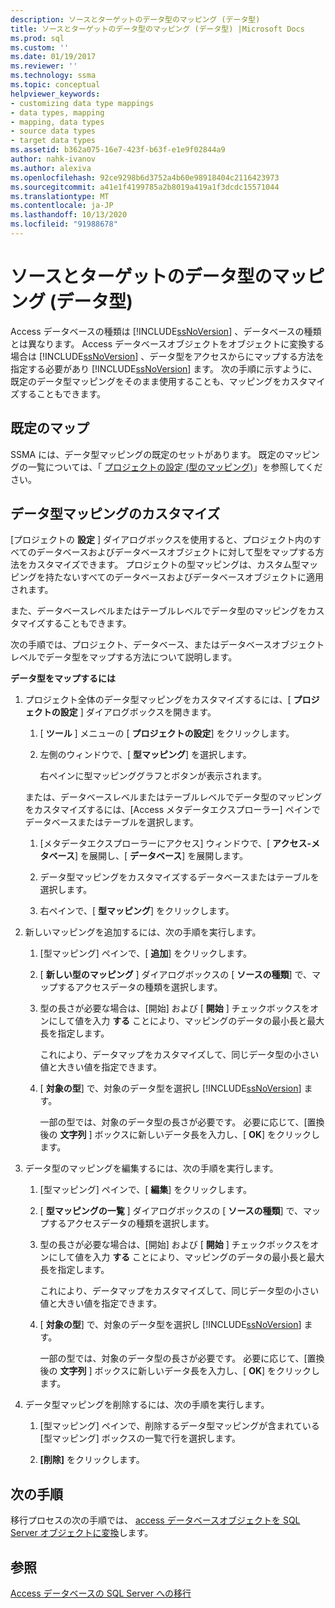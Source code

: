 ```yaml
---
description: ソースとターゲットのデータ型のマッピング (データ型)
title: ソースとターゲットのデータ型のマッピング (データ型) |Microsoft Docs
ms.prod: sql
ms.custom: ''
ms.date: 01/19/2017
ms.reviewer: ''
ms.technology: ssma
ms.topic: conceptual
helpviewer_keywords:
- customizing data type mappings
- data types, mapping
- mapping, data types
- source data types
- target data types
ms.assetid: b362a075-16e7-423f-b63f-e1e9f02844a9
author: nahk-ivanov
ms.author: alexiva
ms.openlocfilehash: 92ce9298b6d3752a4b60e98918404c2116423973
ms.sourcegitcommit: a41e1f4199785a2b8019a419a1f3dcdc15571044
ms.translationtype: MT
ms.contentlocale: ja-JP
ms.lasthandoff: 10/13/2020
ms.locfileid: "91988678"
---
```

# <a name="mapping-source-and-target-data-types-accesstosql"></a>ソースとターゲットのデータ型のマッピング (データ型)
Access データベースの種類は [!INCLUDE[ssNoVersion](../../includes/ssnoversion-md.md)] 、データベースの種類とは異なります。 Access データベースオブジェクトをオブジェクトに変換する場合は [!INCLUDE[ssNoVersion](../../includes/ssnoversion-md.md)] 、データ型をアクセスからにマップする方法を指定する必要があり [!INCLUDE[ssNoVersion](../../includes/ssnoversion-md.md)] ます。 次の手順に示すように、既定のデータ型マッピングをそのまま使用することも、マッピングをカスタマイズすることもできます。  
  
## <a name="default-mappings"></a>既定のマップ  
SSMA には、データ型マッピングの既定のセットがあります。 既定のマッピングの一覧については、「 [プロジェクトの設定 (型のマッピング)](./project-settings-type-mapping-accesstosql.md)」を参照してください。  
  
## <a name="customizing-data-type-mappings"></a>データ型マッピングのカスタマイズ  
[プロジェクトの **設定** ] ダイアログボックスを使用すると、プロジェクト内のすべてのデータベースおよびデータベースオブジェクトに対して型をマップする方法をカスタマイズできます。 プロジェクトの型マッピングは、カスタム型マッピングを持たないすべてのデータベースおよびデータベースオブジェクトに適用されます。  
  
また、データベースレベルまたはテーブルレベルでデータ型のマッピングをカスタマイズすることもできます。  
  
次の手順では、プロジェクト、データベース、またはデータベースオブジェクトレベルでデータ型をマップする方法について説明します。  
  
**データ型をマップするには**  
  
1.  プロジェクト全体のデータ型マッピングをカスタマイズするには、[ **プロジェクトの設定** ] ダイアログボックスを開きます。  
  
    1.  [ **ツール** ] メニューの [ **プロジェクトの設定**] をクリックします。  
  
    2.  左側のウィンドウで、[ **型マッピング**] を選択します。  
  
        右ペインに型マッピンググラフとボタンが表示されます。  
  
    または、データベースレベルまたはテーブルレベルでデータ型のマッピングをカスタマイズするには、[Access メタデータエクスプローラー] ペインでデータベースまたはテーブルを選択します。  
  
    1.  [メタデータエクスプローラーにアクセス] ウィンドウで、[ **アクセス-メタベース**] を展開し、[ **データベース**] を展開します。  
  
    2.  データ型マッピングをカスタマイズするデータベースまたはテーブルを選択します。  
  
    3.  右ペインで、[ **型マッピング**] をクリックします。  
  
2.  新しいマッピングを追加するには、次の手順を実行します。  
  
    1.  [型マッピング] ペインで、[ **追加**] をクリックします。  
  
    2.  [ **新しい型のマッピング** ] ダイアログボックスの [ **ソースの種類**] で、マップするアクセスデータの種類を選択します。  
  
    3.  型の長さが必要な場合は、[開始] および [ **開始** ] チェックボックスをオンにして値を入力 **する** ことにより、マッピングのデータの最小長と最大長を指定します。  
  
        これにより、データマップをカスタマイズして、同じデータ型の小さい値と大きい値を指定できます。  
  
    4.  [ **対象の型**] で、対象のデータ型を選択し [!INCLUDE[ssNoVersion](../../includes/ssnoversion-md.md)] ます。  
  
        一部の型では、対象のデータ型の長さが必要です。 必要に応じて、[置換後の **文字列** ] ボックスに新しいデータ長を入力し、[ **OK**] をクリックします。  
  
3.  データ型のマッピングを編集するには、次の手順を実行します。  
  
    1.  [型マッピング] ペインで、[ **編集**] をクリックします。  
  
    2.  [ **型マッピングの一覧** ] ダイアログボックスの [ **ソースの種類**] で、マップするアクセスデータの種類を選択します。  
  
    3.  型の長さが必要な場合は、[開始] および [ **開始** ] チェックボックスをオンにして値を入力 **する** ことにより、マッピングのデータの最小長と最大長を指定します。  
  
        これにより、データマップをカスタマイズして、同じデータ型の小さい値と大きい値を指定できます。  
  
    4.  [ **対象の型**] で、対象のデータ型を選択し [!INCLUDE[ssNoVersion](../../includes/ssnoversion-md.md)] ます。  
  
        一部の型では、対象のデータ型の長さが必要です。 必要に応じて、[置換後の **文字列** ] ボックスに新しいデータ長を入力し、[ **OK**] をクリックします。  
  
4.  データ型マッピングを削除するには、次の手順を実行します。  
  
    1.  [型マッピング] ペインで、削除するデータ型マッピングが含まれている [型マッピング] ボックスの一覧で行を選択します。  
  
    2.  **[削除]** をクリックします。  
  
## <a name="next-steps"></a>次の手順  
移行プロセスの次の手順では、 [access データベースオブジェクトを SQL Server オブジェクトに変換](converting-access-database-objects-accesstosql.md)します。  
  
## <a name="see-also"></a>参照  
[Access データベースの SQL Server への移行](migrating-access-databases-to-sql-server-azure-sql-db-accesstosql.md)  
